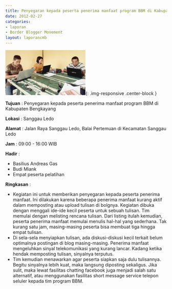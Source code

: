 ```yaml
---
title: Penyegaran kepada peserta penerima manfaat program BBM di Kabupaten Bengkayang
date: 2012-02-27
categories:
- laporan
- Border Blogger Movement
layout: laporancmb
---
```


![250px-27_FEBRUARI_2012_KEGIATAN_BBM.jpg](/_uploads/250px-27_FEBRUARI_2012_KEGIATAN_BBM.jpg){: .img-responsive .center-block }

**Tujuan** :  Penyegaran kepada peserta penerima manfaat program BBM di Kabupaten Bengkayang 

**Lokasi** :  Sanggau Ledo 

**Alamat** :  Jalan Raya Sanggau Ledo, Balai Pertemuan di Kecamatan Sanggau Ledo 

**Jam** :  09:00 - 16:00 WIB 

**Hadir** :
* Basilius Andreas Gas
* Budi Miank
* Empat peserta pelatihan

**Ringkasan** :
* Kegiatan ini untuk memberikan penyegaran kepada peserta  penerima manfaat. Ini dilakukan karena beberapa penerima manfaat kurang  aktif dalam memposting atau upload tulisan di bolgnya. Kegiatan dibuka  dengan menggali ide-ide kecil peserta untuk sebuah tulisan. Tim memulai  dengan melisting rencana tulisan. Dari listing itulah kemudian, peserta  penerima manfaat memulai menulis hal-hal yang sederhana. Tak kurang satu  jam, masing-masing peserta bisa membuat tiga hingga empat tulisan. 
* Di sela-sela menyiapkan tulisan, ada diskusi-diskusi kecil  terkait belum optimalnya postingan di blog masing-masing. Penerima  manfaat mengeluhkan sinyal telekomunikasi yang kurang lancar. Kadang  ketika hendak memposting tulisan, sinyalnya terputus. 
* Tim kemudian menawarkan agar peserta siapkan saja dulu  tulisannya. Begitu sinyalnya lebih kuat, maka langsung diposting  sekaligus. Jika sulit, maka lewat fasilitas chatting facebook juga  menjadi salah satu alternatif, atau menggunakan fasilitas short message  service telepon seluler kepada tim program BBM. 

